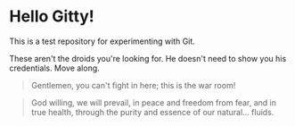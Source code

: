 # Hello Gitty!

This is a test repository for experimenting with Git.

These aren't the droids you're looking for. He doesn't need to show you his credentials. Move along.

> Gentlemen, you can't fight in here; this is the war room!

> God willing, we will prevail, in peace and freedom from fear, and in true health, through the purity and essence of our natural... fluids.

